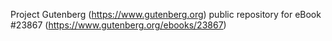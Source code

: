 Project Gutenberg (https://www.gutenberg.org) public repository for eBook #23867 (https://www.gutenberg.org/ebooks/23867)
